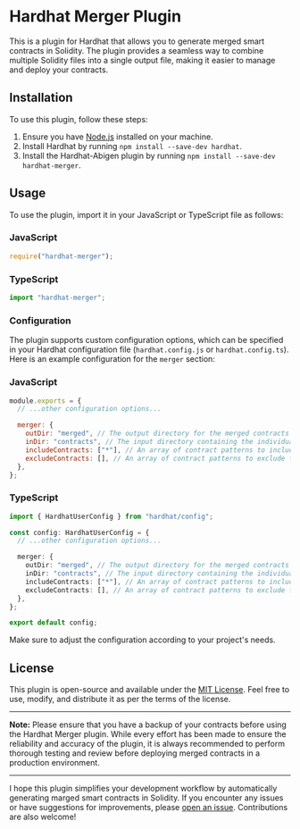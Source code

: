 # Hardhat Merger Plugin

This is a plugin for Hardhat that allows you to generate merged smart contracts in Solidity. The plugin provides a seamless way to combine multiple Solidity files into a single output file, making it easier to manage and deploy your contracts.

## Installation

To use this plugin, follow these steps:

1. Ensure you have [Node.js](https://nodejs.org) installed on your machine.
2. Install Hardhat by running `npm install --save-dev hardhat`.
3. Install the Hardhat-Abigen plugin by running `npm install --save-dev hardhat-merger`.

## Usage

To use the plugin, import it in your JavaScript or TypeScript file as follows:

### JavaScript

```javascript
require("hardhat-merger");
```

### TypeScript

```typescript
import "hardhat-merger";
```

### Configuration

The plugin supports custom configuration options, which can be specified in your Hardhat configuration file (`hardhat.config.js` or `hardhat.config.ts`). Here is an example configuration for the `merger` section:

### JavaScript

```javascript
module.exports = {
  // ...other configuration options...

  merger: {
    outDir: "merged", // The output directory for the merged contracts (default: "merged")
    inDir: "contracts", // The input directory containing the individual contracts (default: "contracts")
    includeContracts: ["*"], // An array of contract patterns to include in the merge (default: ["*"])
    excludeContracts: [], // An array of contract patterns to exclude from the merge (default: [])
  },
};
```

### TypeScript

```typescript
import { HardhatUserConfig } from "hardhat/config";

const config: HardhatUserConfig = {
  // ...other configuration options...

  merger: {
    outDir: "merged", // The output directory for the merged contracts (default: "merged")
    inDir: "contracts", // The input directory containing the individual contracts (default: "contracts")
    includeContracts: ["*"], // An array of contract patterns to include in the merge (default: ["*"])
    excludeContracts: [], // An array of contract patterns to exclude from the merge (default: [])
  },
};

export default config;
```

Make sure to adjust the configuration according to your project's needs.

## License

This plugin is open-source and available under the [MIT License](LICENSE). Feel free to use, modify, and distribute it as per the terms of the license.

---

**Note:** Please ensure that you have a backup of your contracts before using the Hardhat Merger plugin. While every effort has been made to ensure the reliability and accuracy of the plugin, it is always recommended to perform thorough testing and review before deploying merged contracts in a production environment.

---

I hope this plugin simplifies your development workflow by automatically generating marged smart contracts in Solidity. If you encounter any issues or have suggestions for improvements, please [open an issue](https://github.com/nazarkhatsko/hardhat-merger/issues). Contributions are also welcome!
